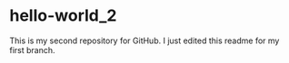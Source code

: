 # hello-world_2
This is my second repository for GitHub.
I just edited this readme for my first branch.
